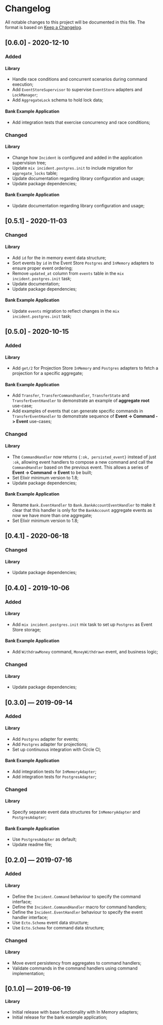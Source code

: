# Changelog

All notable changes to this project will be documented in this file. The format is based on [Keep a Changelog](http://keepachangelog.com/en/1.0.0/).

## [0.6.0] - 2020-12-10

### Added

#### Library

- Handle race conditions and concurrent scenarios during command execution;
- Add `EventStoreSupervisor` to supervise `EventStore` adapters and `LockManager`;
- Add `AggregateLock` schema to hold lock data;

#### Bank Example Application

- Add integration tests that exercise concurrency and race conditions;

### Changed

#### Library

- Change how `Incident` is configured and added in the application supervision tree;
- Update `mix incident.postgres.init` to include migration for `aggregate_locks` table;
- Update documentation regarding library configuration and usage;
- Update package dependencies;

#### Bank Example Application

- Update documentation regarding library configuration and usage;

## [0.5.1] - 2020-11-03

### Changed

#### Library

- Add `id` for the in memory event data structure;
- Sort events by `id` in the Event Store `Postgres` and `InMemory` adapters to ensure proper event ordering;
- Remove `updated_at` column from `events` table in the `mix incident.postgres.init` task;
- Update documentation;
- Update package dependencies;

#### Bank Example Application

- Update `events` migration to reflect changes in the `mix incident.postgres.init` task;

## [0.5.0] - 2020-10-15

### Added

#### Library

- Add `get/2` for Projection Store `InMemory` and `Postgres` adapters to fetch a projection for a specific
aggregate;

#### Bank Example Application

- Add `Transfer`, `TransferCommandhandler`, `TransferState` and `TransferEventHandler` to
demonstrate an example of **aggregate root** use-case;
- Add examples of events that can generate specific commands in `TransferEventHandler` to
demonstrate sequence of **Event -> Command -> Event** use-cases;

### Changed

#### Library

- The `CommandHandler` now returns `{:ok, persisted_event}` instead of just `:ok`, allowing event
handlers to compose a new command and call the `CommandHandler` based on the previous event. This
allows a series of **Event -> Command -> Event** to be built;
- Set Elixir minimum version to 1.8;
- Update package dependencies;

#### Bank Example Application

- Rename `Bank.EventHandler` to `Bank.BankAccountEventHandler` to make it clear that this
handler is only for the `BankAccount` aggregate events as now we have more than one aggregate;
- Set Elixir minimum version to 1.8;

## [0.4.1] - 2020-06-18

### Changed

#### Library

- Update package dependencies;

## [0.4.0] - 2019-10-06

### Added

#### Library

- Add `mix incident.postgres.init` mix task to set up `Postgres` as Event Store storage;

#### Bank Example Application

- Add `WithdrawMoney` command, `MoneyWithdrawn` event, and business logic;

### Changed

#### Library

- Update package dependencies;

## [0.3.0] — 2019-09-14

### Added

#### Library

- Add `Postgres` adapter for events;
- Add `Postgres` adapter for projections;
- Set up continuous integration with Circle CI;

#### Bank Example Application

- Add integration tests for `InMemoryAdapter`;
- Add integration tests for `PostgresAdapter`;

### Changed

#### Library

- Specify separate event data structures for `InMemoryAdapter` and `PostgresAdapter`;

#### Bank Example Application

- Use `PostgresAdapter` as default;
- Update readme file;

## [0.2.0] — 2019-07-16

### Added

#### Library

- Define the `Incident.Command` behaviour to specify the command interface;
- Define the `Incident.CommandHandler` macro for command handlers;
- Define the `Incident.EventHandler` behaviour to specify the event handler interface;
- Use `Ecto.Schema` event data structure;
- Use `Ecto.Schema` for command data structure;

### Changed

#### Library

- Move event persistency from aggregates to command handlers;
- Validate commands in the command handlers using command implementation;

## [0.1.0] — 2019-06-19

#### Library

- Initial release with base functionality with In Memory adapters;
- Initial release for the bank example application;
